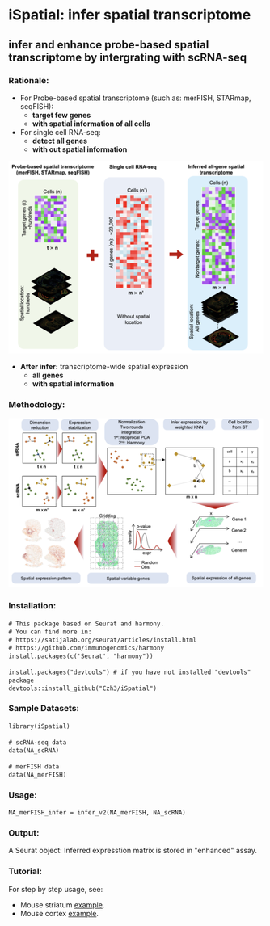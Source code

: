# iSpatial: infer spatial transcriptome

## infer and enhance probe-based spatial transcriptome by intergrating with scRNA-seq

### Rationale:

- For Probe-based spatial transcriptome (such as: merFISH, STARmap, seqFISH): 
	- **target few genes**
	- **with spatial information of all cells**
- For single cell RNA-seq:
	- **detect all genes**
	- **with out spatial information**

![Rationale](iSpatial_rationale.png)

- **After infer:** transcriptome-wide spatial expression
	- **all genes**
	- **with spatial information**

### Methodology:

![method](iSpatial_method.png)

### Installation:

```
# This package based on Seurat and harmony.
# You can find more in:
# https://satijalab.org/seurat/articles/install.html
# https://github.com/immunogenomics/harmony
install.packages(c('Seurat', "harmony"))

install.packages("devtools") # if you have not installed "devtools" package
devtools::install_github("Czh3/iSpatial")
```

### Sample Datasets:

```
library(iSpatial)

# scRNA-seq data
data(NA_scRNA)

# merFISH data
data(NA_merFISH)
```

### Usage:

```
NA_merFISH_infer = infer_v2(NA_merFISH, NA_scRNA)
```

### Output:
A Seurat object: Inferred expresstion matrix is stored in "enhanced" assay.

### Tutorial:
For step by step usage, see:
- Mouse striatum [example](http://htmlpreview.github.io/?https://github.com/Czh3/iSpatial/blob/master/vignettes/introduction.html).
- Mouse cortex [example](http://htmlpreview.github.io/?https://github.com/Czh3/iSpatial/blob/master/vignettes/Cortex_example.html).
